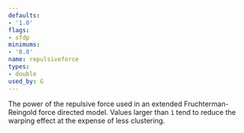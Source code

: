 ```yaml
---
defaults:
- '1.0'
flags:
- sfdp
minimums:
- '0.0'
name: repulsiveforce
types:
- double
used_by: G
---
```

The power of the repulsive force used in an extended Fruchterman-Reingold 
force directed model. Values larger than `1` tend to reduce 
the warping effect at the expense of less clustering.

